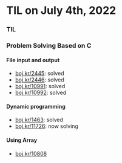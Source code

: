 # **TIL on July 4th, 2022**

### TIL

### Problem Solving Based on C
#### File input and output
- [boj.kr/2445](../../../Problem%20Solving/boj/File%20input%20and%20output/2445-07-03-2022.cpp): solved
- [boj.kr/2446](../../../Problem%20Solving/boj/File%20input%20and%20output/2446-07-03-2022.cpp): solved
- [boj.kr/10991](../../../Problem%20Solving/boj/File%20input%20and%20output/10991-07-03-2022.cpp): solved
- [boj.kr/10992](../../../Problem%20Solving/boj/File%20input%20and%20output/10992-07-03-2022.cpp): solved

#### Dynamic programming
- [boj.kr/1463](../../../Problem%20Solving/boj/Dynamic%20programming/1463-07-04-2022.cpp): solved
- [boj.kr/11726](../../../Problem%20Solving/boj/Dynamic%20programming/11726-07-04-2022.cpp): now solving

#### Using Array
- [boj.kr/10808](../../../Problem%20Solving/boj/Using%20array/10808-07-04-2022.cpp)